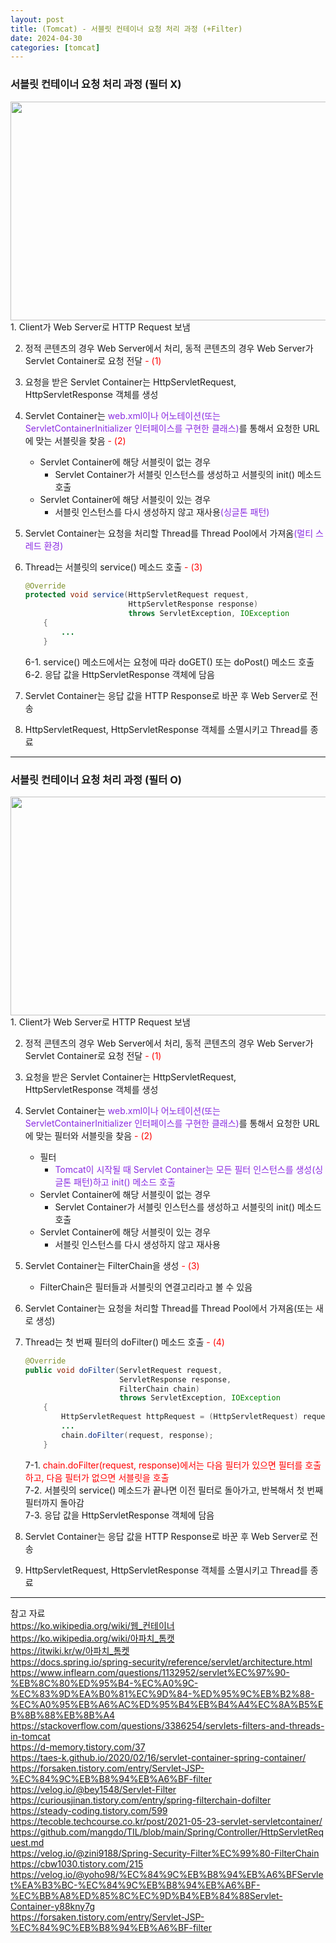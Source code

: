 ```yaml
---
layout: post
title: (Tomcat) - 서블릿 컨테이너 요청 처리 과정 (+Filter)
date: 2024-04-30
categories: [tomcat]
---
```

### 서블릿 컨테이너 요청 처리 과정 (필터 X)
<center><img src="https://github.com/LeeJae-H/LeeJae-H.github.io/assets/122717063/72a914b4-8403-4964-b363-758006a1ed4a" width="700" height="350"></center>
1. Client가 Web Server로 HTTP Request 보냄  
    
2. 정적 콘텐츠의 경우 Web Server에서 처리, 동적 콘텐츠의 경우 Web Server가 Servlet Container로 요청 전달<span style="color:red"> - (1)</span>  

3. 요청을 받은 Servlet Container는 HttpServletRequest, HttpServletResponse 객체를 생성

4. Servlet Container는 <span style="color:blueviolet">web.xml이나 어노테이션(또는 ServletContainerInitializer 인터페이스를 구현한 클래스)</span>를 통해서 요청한 URL에 맞는 서블릿을 찾음<span style="color:red"> - (2)</span>   
    - Servlet Container에 해당 서블릿이 없는 경우 
        - Servlet Container가 서블릿 인스턴스를 생성하고 서블릿의 init() 메소드 호출 
    - Servlet Container에 해당 서블릿이 있는 경우 
        - 서블릿 인스턴스를 다시 생성하지 않고 재사용<span style="color:blueviolet">(싱글톤 패턴)</span> 

5. Servlet Container는 요청을 처리할 Thread를 Thread Pool에서 가져옴<span style="color:blueviolet">(멀티 스레드 환경)</span>

6. Thread는 서블릿의 service() 메소드 호출<span style="color:red"> - (3)</span>  
    ```java
    @Override
    protected void service(HttpServletRequest request,
                           HttpServletResponse response) 
                           throws ServletException, IOException
        {
            ...
        }
    ```
    6-1. service() 메소드에서는 요청에 따라 doGET() 또는 doPost() 메소드 호출
    6-2. 응답 값을 HttpServletResponse 객체에 담음

7. Servlet Container는 응답 값을 HTTP Response로 바꾼 후 Web Server로 전송

8. HttpServletRequest, HttpServletResponse 객체를 소멸시키고 Thread를 종료

---
### 서블릿 컨테이너 요청 처리 과정 (필터 O)
<center><img src="https://github.com/LeeJae-H/LeeJae-H.github.io/assets/122717063/2ab63e42-2fa8-47b6-9cd9-0e1d409029f5" width="700" height="350"></center>
1. Client가 Web Server로 HTTP Request 보냄  
    
2. 정적 콘텐츠의 경우 Web Server에서 처리, 동적 콘텐츠의 경우 Web Server가 Servlet Container로 요청 전달<span style="color:red"> - (1)</span>  

3. 요청을 받은 Servlet Container는 HttpServletRequest, HttpServletResponse 객체를 생성

4. Servlet Container는 <span style="color:blueviolet">web.xml이나 어노테이션(또는 ServletContainerInitializer 인터페이스를 구현한 클래스)</span>를 통해서 요청한 URL에 맞는 필터와 서블릿을 찾음<span style="color:red"> - (2)</span>    
    - 필터
        - <span style="color:blueviolet">Tomcat이 시작될 때 Servlet Container는 모든 필터 인스턴스를 생성(싱글톤 패턴)하고 init() 메소드 호출</span> 
    - Servlet Container에 해당 서블릿이 없는 경우 
        - Servlet Container가 서블릿 인스턴스를 생성하고 서블릿의 init() 메소드 호출 
    - Servlet Container에 해당 서블릿이 있는 경우 
        - 서블릿 인스턴스를 다시 생성하지 않고 재사용 

5. Servlet Container는 FilterChain을 생성<span style="color:red"> - (3)</span>  
    - FilterChain은 필터들과 서블릿의 연결고리라고 볼 수 있음

6. Servlet Container는 요청을 처리할 Thread를 Thread Pool에서 가져옴(또는 새로 생성)

7. Thread는 첫 번째 필터의 doFilter() 메소드 호출<span style="color:red"> - (4)</span>  
    ```java
    @Override
    public void doFilter(ServletRequest request,
                         ServletResponse response,
                         FilterChain chain) 
                         throws ServletException, IOException                    
        {
            HttpServletRequest httpRequest = (HttpServletRequest) request;
            ...
            chain.doFilter(request, response);
        }
    ```
    7-1. <span style="color:red">chain.doFilter(request, response)에서는 다음 필터가 있으면 필터를 호출하고, 다음 필터가 없으면 서블릿을 호출</span>  
    7-2. 서블릿의 service() 메소드가 끝나면 이전 필터로 돌아가고, 반복해서 첫 번째 필터까지 돌아감   
    7-3. 응답 값을 HttpServletResponse 객체에 담음  

8. Servlet Container는 응답 값을 HTTP Response로 바꾼 후 Web Server로 전송

9. HttpServletRequest, HttpServletResponse 객체를 소멸시키고 Thread를 종료

---
참고 자료  
https://ko.wikipedia.org/wiki/웹_컨테이너  
https://ko.wikipedia.org/wiki/아파치_톰캣  
https://itwiki.kr/w/아파치_톰켓  
https://docs.spring.io/spring-security/reference/servlet/architecture.html  
https://www.inflearn.com/questions/1132952/servlet%EC%97%90-%EB%8C%80%ED%95%B4-%EC%A0%9C-%EC%83%9D%EA%B0%81%EC%9D%84-%ED%95%9C%EB%B2%88-%EC%A0%95%EB%A6%AC%ED%95%B4%EB%B4%A4%EC%8A%B5%EB%8B%88%EB%8B%A4   
https://stackoverflow.com/questions/3386254/servlets-filters-and-threads-in-tomcat  
https://d-memory.tistory.com/37  
https://taes-k.github.io/2020/02/16/servlet-container-spring-container/  
https://forsaken.tistory.com/entry/Servlet-JSP-%EC%84%9C%EB%B8%94%EB%A6%BF-filter  
https://velog.io/@bey1548/Servlet-Filter  
https://curiousjinan.tistory.com/entry/spring-filterchain-dofilter  
https://steady-coding.tistory.com/599  
https://tecoble.techcourse.co.kr/post/2021-05-23-servlet-servletcontainer/  
https://github.com/mangdo/TIL/blob/main/Spring/Controller/HttpServletRequest.md  
https://velog.io/@zini9188/Spring-Security-Filter%EC%99%80-FilterChain  
https://cbw1030.tistory.com/215  
https://velog.io/@yoho98/%EC%84%9C%EB%B8%94%EB%A6%BFServlet%EA%B3%BC-%EC%84%9C%EB%B8%94%EB%A6%BF-%EC%BB%A8%ED%85%8C%EC%9D%B4%EB%84%88Servlet-Container-y88kny7g  
https://forsaken.tistory.com/entry/Servlet-JSP-%EC%84%9C%EB%B8%94%EB%A6%BF-filter  